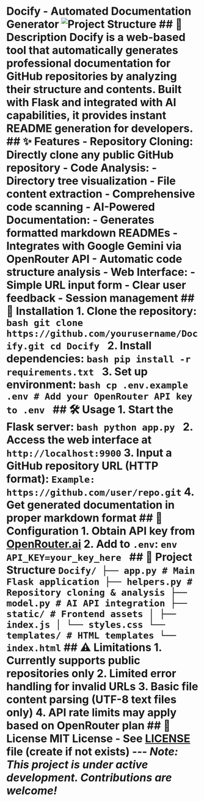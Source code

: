# Docify - Automated Documentation Generator ![Project Structure](static/structure-screenshot.png) ## 📖 Description Docify is a web-based tool that automatically generates professional documentation for GitHub repositories by analyzing their structure and contents. Built with Flask and integrated with AI capabilities, it provides instant README generation for developers. ## ✨ Features - **Repository Cloning**: Directly clone any public GitHub repository - **Code Analysis**: - Directory tree visualization - File content extraction - Comprehensive code scanning - **AI-Powered Documentation**: - Generates formatted markdown READMEs - Integrates with Google Gemini via OpenRouter API - Automatic code structure analysis - **Web Interface**: - Simple URL input form - Clear user feedback - Session management ## 🚀 Installation 1. Clone the repository: ```bash git clone https://github.com/yourusername/Docify.git cd Docify ``` 2. Install dependencies: ```bash pip install -r requirements.txt ``` 3. Set up environment: ```bash cp .env.example .env # Add your OpenRouter API key to .env ``` ## 🛠 Usage 1. Start the Flask server: ```bash python app.py ``` 2. Access the web interface at `http://localhost:9900` 3. Input a GitHub repository URL (HTTP format): ``` Example: https://github.com/user/repo.git ``` 4. Get generated documentation in proper markdown format ## 🔧 Configuration 1. Obtain API key from [OpenRouter.ai](https://openrouter.ai) 2. Add to `.env`: ```env API_KEY=your_key_here ``` ## 📂 Project Structure ``` Docify/ ├── app.py # Main Flask application ├── helpers.py # Repository cloning & analysis ├── model.py # AI API integration ├── static/ # Frontend assets │ ├── index.js │ └── styles.css └── templates/ # HTML templates └── index.html ``` ## ⚠️ Limitations 1. Currently supports public repositories only 2. Limited error handling for invalid URLs 3. Basic file content parsing (UTF-8 text files only) 4. API rate limits may apply based on OpenRouter plan ## 📄 License MIT License - See [LICENSE](LICENSE) file (create if not exists) --- *Note: This project is under active development. Contributions are welcome!* 
